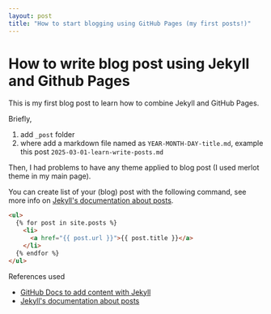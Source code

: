 ```yaml
---
layout: post
title: "How to start blogging using GitHub Pages (my first posts!)"
---
```

# How to write blog post using Jekyll and Github Pages
This is my first blog post to learn how to combine Jekyll and GitHub Pages.

Briefly,
1. add `_post` folder
2. where add a markdown file named as `YEAR-MONTH-DAY-title.md`, example this post `2025-03-01-learn-write-posts.md`

Then, I had problems to have any theme applied to blog post (I used merlot theme in my main page).

You can create list of your (blog) post with the following command, see more info on [Jekyll's documentation about posts](https://jekyllrb.com/docs/posts/). 

```html
<ul>
  {% for post in site.posts %}
    <li>
      <a href="{{ post.url }}">{{ post.title }}</a>
    </li>
  {% endfor %}
</ul>
```

References used
- [GitHub Docs to add content with Jekyll](https://docs.github.com/en/pages/setting-up-a-github-pages-site-with-jekyll/adding-content-to-your-github-pages-site-using-jekyll)
- [Jekyll's documentation about posts](https://jekyllrb.com/docs/posts/) 
